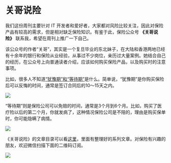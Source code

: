 # 关哥说险

我们这份周刊主要针对 IT 开发者和爱好者，大家都对风险比较关注，因此对保险产品有较高的需求，但是相对缺乏保险知识。有鉴于此，保险公众号 **《关哥说险》** 联系我，希望在周刊上推广一下自己。

该公众号的作者“关哥”，其实是一个复旦毕业的东北妹子，在大陆和香港两地已经有十余年的银行和保险从业经验，从事过不少岗位，亲历过大量案例。她结合自己的经历，在公众号上向普通读者介绍，应该如何购买保险产品，以及购买时的注意事项。

比如，很多人不知道[“犹豫期”和“等待期”](https://mp.weixin.qq.com/s/B_Ah9gFBqrSFlAR6frJHKA)是什么。简单说，“犹豫期”是你购买保险后可以反悔的时间，通常是签订合同后的10～15天之内。

![](https://www.wangbase.com/blogimg/asset/201902/bg2019202301.jpg)

“等待期”则是保险公司可以免赔的时间，通常是3个月到6个月。比如，购买了医疗险以后的第二个月，你就发病了，这种情况保险公司是不陪的，理由是购买保单时，你可能隐瞒了病情。

![](https://www.wangbase.com/blogimg/asset/201902/bg2019202302.jpg)

《关哥说险》的文章目录可以看[这里](https://mp.weixin.qq.com/s/B_Ah9gFBqrSFlAR6frJHKA)，里面有整理好的系列文章。对保险有兴趣的朋友，欢迎微信扫描下面的二维码订阅。

![](https://www.wangbase.com/blogimg/asset/201902/bg2019202303.jpg)
